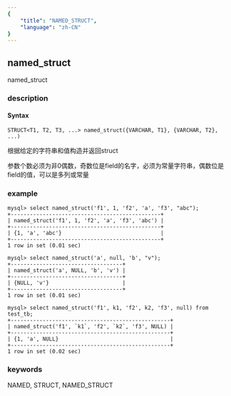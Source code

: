 ```yaml
---
{
    "title": "NAMED_STRUCT",
    "language": "zh-CN"
}
---
```


<!-- 
Licensed to the Apache Software Foundation (ASF) under one
or more contributor license agreements.  See the NOTICE file
distributed with this work for additional information
regarding copyright ownership.  The ASF licenses this file
to you under the Apache License, Version 2.0 (the
"License"); you may not use this file except in compliance
with the License.  You may obtain a copy of the License at
  http://www.apache.org/licenses/LICENSE-2.0
Unless required by applicable law or agreed to in writing,
software distributed under the License is distributed on an
"AS IS" BASIS, WITHOUT WARRANTIES OR CONDITIONS OF ANY
KIND, either express or implied.  See the License for the
specific language governing permissions and limitations
under the License.
-->

## named_struct

named_struct

### description

#### Syntax

`STRUCT<T1, T2, T3, ...> named_struct({VARCHAR, T1}, {VARCHAR, T2}, ...)`

根据给定的字符串和值构造并返回struct

参数个数必须为非0偶数，奇数位是field的名字，必须为常量字符串，偶数位是field的值，可以是多列或常量

### example

```
mysql> select named_struct('f1', 1, 'f2', 'a', 'f3', "abc");
+-----------------------------------------------+
| named_struct('f1', 1, 'f2', 'a', 'f3', 'abc') |
+-----------------------------------------------+
| {1, 'a', 'abc'}                               |
+-----------------------------------------------+
1 row in set (0.01 sec)

mysql> select named_struct('a', null, 'b', "v");
+-----------------------------------+
| named_struct('a', NULL, 'b', 'v') |
+-----------------------------------+
| {NULL, 'v'}                       |
+-----------------------------------+
1 row in set (0.01 sec)

mysql> select named_struct('f1', k1, 'f2', k2, 'f3', null) from test_tb;
+--------------------------------------------------+
| named_struct('f1', `k1`, 'f2', `k2`, 'f3', NULL) |
+--------------------------------------------------+
| {1, 'a', NULL}                                   |
+--------------------------------------------------+
1 row in set (0.02 sec)
```

### keywords

NAMED, STRUCT, NAMED_STRUCT